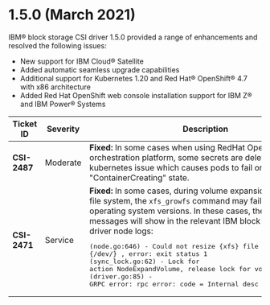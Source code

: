 # 1.5.0 \(March 2021\)

IBM® block storage CSI driver 1.5.0 provided a range of enhancements and resolved the following issues:

-   New support for IBM Cloud® Satellite
-   Added automatic seamless upgrade capabilities
-   Additional support for Kubernetes 1.20 and Red Hat® OpenShift® 4.7 with x86 architecture
-   Added Red Hat OpenShift web console installation support for IBM Z® and IBM Power® Systems

|Ticket ID|Severity|Description|
|---------|--------|-----------|
|**CSI-2487**|Moderate|**Fixed:** In some cases when using RedHat OpenShift or K8S orchestration platform, some secrets are deleted due to kubernetes issue which causes pods to fail or stuck in "ContainerCreating" state.|
|**CSI-2471**|Service|**Fixed:** In some cases, during volume expansion of an XFS file system, the `xfs_growfs` command may fail on some operating system versions. In these cases, the following log messages will show in the relevant IBM block storage CSI driver node logs:<br /><pre>(node.go:646) - Could not resize {xfs} file system of {/dev/<device>} , error: exit status 1<br />(sync_lock.go:62) - Lock for action NodeExpandVolume, release lock for volume<br />(driver.go:85) - GRPC error: rpc error: code = Internal desc = exit status 1</pre>|



